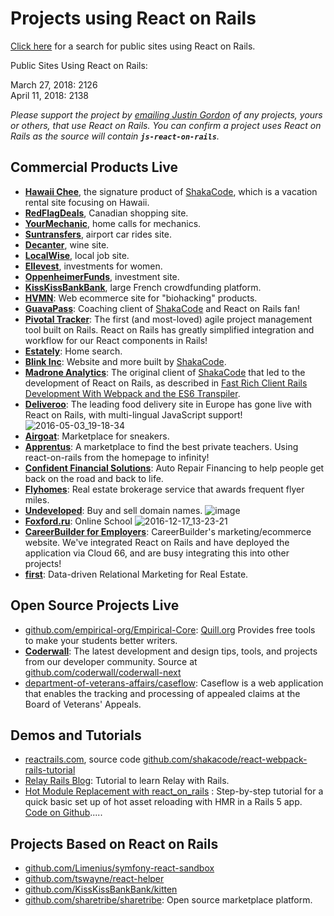 # Projects using React on Rails

[Click here](https://publicwww.com/websites/%22react-on-rails%22++-undeveloped.com/) for a search for public sites using React on Rails.

Public Sites Using React on Rails:

March 27, 2018: 2126<br>
April 11, 2018: 2138

_Please support the project by [emailing Justin Gordon](mailto:justin@shakacode.com) of any projects, yours or others, that use React on Rails. You can confirm a project uses React on Rails as the source will contain **`js-react-on-rails`**._

## Commercial Products Live

- **[Hawaii Chee](https://www.hawaiichee.com/)**, the signature product of [ShakaCode](http://www.shakacode.com), which is a vacation rental site focusing on Hawaii.
- **[RedFlagDeals](https://www.redflagdeals.com/)**, Canadian shopping site.
- **[YourMechanic](https://www.yourmechanic.com/)**, home calls for mechanics.
- **[Suntransfers](https://www.suntransfers.com/)**, airport car rides site.
- **[Decanter](http://www.decanter.com/)**, wine site.
- **[LocalWise](https://www.localwise.com/)**, local job site.
- **[Ellevest](https://www.ellevest.com/)**, investments for women.
- **[OppenheimerFunds](https://www.oppenheimerfunds.com/)**, investment site.
- **[KissKissBankBank](https://www.kisskissbankbank.com/)**, large French crowdfunding platform.
- **[HVMN](https://hvmn.com)**: Web ecommerce site for "biohacking" products.
- **[GuavaPass](https://guavapass.com/)**: Coaching client of [ShakaCode](http://www.shakacode.com) and React on Rails fan!
- **[Pivotal Tracker](http://www.pivotaltracker.com/)**: The first (and most-loved) agile project management tool built on Rails. React on Rails has greatly simplified integration and workflow for our React components in Rails!
- **[Estately](https://www.estately.com)**: Home search.
- **[Blink Inc](https://www.blinkinc.com)**: Website and more built by [ShakaCode](http://www.shakacode.com).
- **[Madrone Analytics](http://madroneco.com/)**: The original client of [ShakaCode](http://www.shakacode.com) that led to the development of React on Rails, as described in [Fast Rich Client Rails Development With Webpack and the ES6 Transpiler](http://www.railsonmaui.com/blog/2014/10/03/integrating-webpack-and-the-es6-transpiler-into-an-existing-rails-project/).
- **[Deliveroo](https://deliveroo.co.uk/)**: The leading food delivery site in Europe has gone live with React on Rails, with multi-lingual JavaScript support!
  ![2016-05-03_19-18-34](https://cloud.githubusercontent.com/assets/1118459/15027253/91fd151a-11de-11e6-93e3-720518995fe0.png)
- **[Airgoat](https://airgoat.com/)**: Marketplace for sneakers.
- **[Apprentus](https://www.apprentus.com/)**: A marketplace to find the best private teachers. Using react-on-rails from the homepage to infinity!
- **[Confident Financial Solutions](https://www.mycfsapp.com/)**: Auto Repair Financing to help people get back on the road and back to life.
- **[Flyhomes](https://www.flyhomes.com/)**: Real estate brokerage service that awards frequent flyer miles.
- **[Undeveloped](https://undeveloped.com/)**: Buy and sell domain names. ![image](https://cloud.githubusercontent.com/assets/1118459/19623703/7c6d63d0-9870-11e6-83f2-8b83ca49daa9.png)
- **[Foxford.ru](http://foxford.ru/)**: Online School ![2016-12-17_13-23-21](https://cloud.githubusercontent.com/assets/1118459/21290377/1adacdf2-c45c-11e6-97c1-f726ab749b2d.png)
- **[CareerBuilder for Employers](https://hiring.careerbuilder.com/)**: CareerBuilder's marketing/ecommerce website. We've integrated React on Rails and have deployed the application via Cloud 66, and are busy integrating this into other projects!
- **[first](https://first.io/)**: Data-driven Relational Marketing for Real Estate.

## Open Source Projects Live

- [github.com/empirical-org/Empirical-Core](https://github.com/empirical-org/Empirical-Core): [Quill.org](https://quill.org/) Provides free tools to make your students better writers.
- **[Coderwall](https://coderwall.com/)**: The latest development and design tips, tools, and projects from our developer community. Source at [github.com/coderwall/coderwall-next](https://github.com/coderwall/coderwall-next)
- [department-of-veterans-affairs/caseflow](https://github.com/department-of-veterans-affairs/caseflow): Caseflow is a web application that enables the tracking and processing of appealed claims at the Board of Veterans' Appeals.

## Demos and Tutorials

- [reactrails.com](http://www.reactrails.com), source code [github.com/shakacode/react-webpack-rails-tutorial](https://github.com/shakacode/react-webpack-rails-tutorial/)
- [Relay Rails Blog](https://github.com/gauravtiwari/relay-rails-blog): Tutorial to learn Relay with Rails.
- [Hot Module Replacement with react_on_rails](https://medium.com/@hrishio/lesson-5-hot-module-replacement-for-react-in-rails-using-the-react-on-rails-gem-643c5b01f3d7#.ehevxok16) : Step-by-step tutorial for a quick basic set up of hot asset reloading with HMR in a Rails 5 app. [Code on Github](https://github.com/learnetto/calreact-hmr).....

## Projects Based on React on Rails

- [github.com/Limenius/symfony-react-sandbox](https://github.com/Limenius/symfony-react-sandbox)
- [github.com/tswayne/react-helper](https://github.com/tswayne/react-helper)
- [github.com/KissKissBankBank/kitten](https://github.com/KissKissBankBank/kitten)
- [github.com/sharetribe/sharetribe](https://github.com/sharetribe/sharetribe): Open source marketplace platform.
